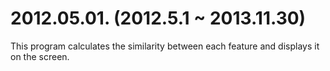 # 2012.05.01. (2012.5.1 ~ 2013.11.30)
This program calculates the similarity between each feature and displays it on the screen.